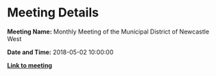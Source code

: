 # Meeting Details

**Meeting Name:** Monthly Meeting of the Municipal District of Newcastle West

**Date and Time:** 2018-05-02 10:00:00

**<a href="https://www.limerick.ie/council/whats-on/monthly-meeting-municipal-district-newcastle-west-29" target="_blank">Link to meeting</a>**
